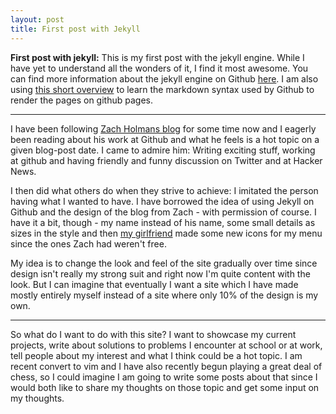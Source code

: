 ```yaml
---
layout: post
title: First post with Jekyll
---
```



<b>First post with jekyll:</b> This is my first post with the jekyll engine. While I have yet to understand all the wonders of it, I find it most awesome.
You can find more information about the jekyll engine on Github <a href="https://github.com/mojombo/jekyll">here</a>. I am also using <a href="http://daringfireball.net/projects/markdown/syntax">this short overview</a> to learn the markdown syntax used by Github to render the pages on github pages.

---

I have been following <a href="http://zachholman.com/">Zach Holmans blog</a> for some time now and I eagerly been reading about his work at Github and what he feels is a hot topic on a given blog-post date. I came to admire him: Writing exciting stuff, working at github and having friendly and funny discussion on Twitter and at Hacker News.

I then did what others do when they strive to achieve: I imitated the person having what I wanted to have. I have borrowed the idea of using Jekyll on Github and the design of the blog from Zach - with permission of course. I have it a bit, though - my name instead of his name, some small details as sizes in the style and then <a href="http://evafrederiksen.blogspot.dk/">my girlfriend</a> made some new icons for my menu since the ones Zach had weren't free.

My idea is to change the look and feel of the site gradually over time since design isn't really my strong suit and right now I'm quite content with the look. But I can imagine that eventually I want a site which I have made mostly entirely myself instead of a site where only 10% of the design is my own.

---

So what do I want to do with this site? I want to showcase my current projects, write about solutions to problems I encounter at school or at work, tell people about my interest and what I think could be a hot topic. I am recent convert to vim and I have also recently begun playing a great deal of chess, so I could imagine I am going to write some posts about that since I would both like to share my thoughts on those topic and get some input on my thoughts.

